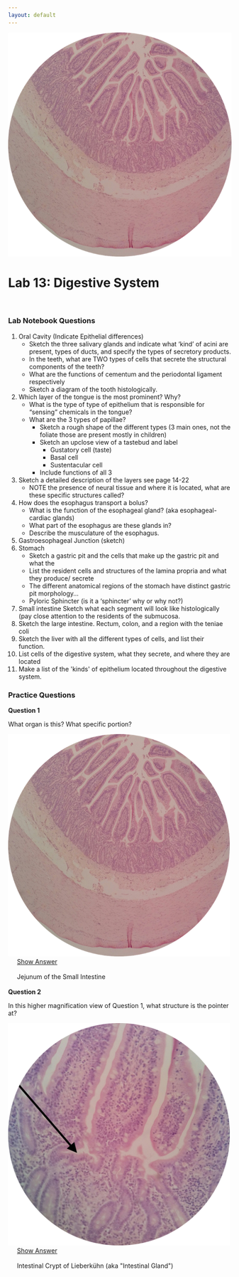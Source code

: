 ```yaml
---
layout: default
---
```


![Splash_IMAGE](./assets/images/splashImage_jejunum.png)
# Lab 13: Digestive System


<br>


### Lab Notebook Questions

1.  Oral Cavity (Indicate Epithelial differences) 
	*	Sketch the three salivary glands and indicate what ‘kind’ of acini are present, types of ducts, and specify the types of secretory products. 
	*	In the teeth, what are TWO types of cells that secrete the structural components of the teeth? 
	*	What are the functions of cementum and the periodontal ligament respectively
	*   Sketch a diagram of the tooth histologically.
2.	Which layer of the tongue is the most prominent? Why? 
	*	What is the type of type of epithelium that is responsible for “sensing” chemicals in the tongue? 
	*	What are the 3 types of papillae? 
		*	Sketch a rough shape of the different types (3 main ones, not the foliate those are present mostly in children) 
		*	Sketch an upclose view of a tastebud and label 
			*	Gustatory cell (taste)
			*	Basal cell
			*	Sustentacular cell
		*	Include functions of all 3 
3.	Sketch a detailed description of the layers see page 14-22
	*	NOTE the presence of neural tissue and where it is located, what are these specific structures called? 
4.	How does the esophagus transport a bolus? 
	*	What is the function of the esophageal gland? (aka esophageal-cardiac glands) 
	*	What part of the esophagus are these glands in? 
	*	Describe the musculature of the esophagus. 
5.	Gastroesophageal Junction (sketch) 
6.	Stomach
	*	Sketch a gastric pit and the cells that make up the gastric pit and what the 
	*	List the resident cells and structures of the lamina propria and what they produce/ secrete 
	*	The different anatomical regions of the stomach have distinct gastric pit morphology… 
	*	Pyloric Sphincter (is it a ‘sphincter’ why or why not?) 
7.	Small intestine Sketch what each segment will look like histologically (pay close attention to the residents of the submucosa. 
8.	Sketch the large intestine. Rectum, colon, and a region with the teniae coli
9.	Sketch the liver with all the different types of cells, and list their function.
10. List cells of the digestive system, what they secrete, and where they are located 
11. Make a list of the 'kinds' of epithelium located throughout the digestive system.




<a id="jump-to-practice-questions" class="jump-to-section"> </a>
### Practice Questions

<div class="card">
  <div class="card-header">
    <strong>Question 1</strong>
  </div>
  <div class="card-body">
    <p class="card-text">What organ is this? What specific portion?</p>
    <img src="./assets/images/splashImage_jejunum.png" width="500">
    <div style="margin-left: 20px;">
    <a class="btn btn-primary" role="button" data-toggle="collapse" href="#collapseExample01" aria-expanded="false" aria-controls="collapseExample"> Show Answer</a>
    <div class="collapse" id="collapseExample01">
      <br>
        <div class="well">
          Jejunum of the Small Intestine
        </div>
    </div>
  </div>  
</div>
<br>
<div class="card">
  <div class="card-header">
    <strong>Question 2</strong>
  </div>
  <div class="card-body">
    <p class="card-text">In this higher magnification view of Question 1, what structure is the pointer at?</p>
    <img src="./assets/images/splashImage_jejunum_pointer.png" width="500">
    <div style="margin-left: 20px;">
    <a class="btn btn-primary" role="button" data-toggle="collapse" href="#collapseExample02" aria-expanded="false" aria-controls="collapseExample"> Show Answer</a>
    <div class="collapse" id="collapseExample02">
      <br>
        <div class="well">
          Intestinal Crypt of Lieberk&#252;hn (aka "Intestinal Gland")
        </div>
    </div>
  </div>  
</div>
<br>
